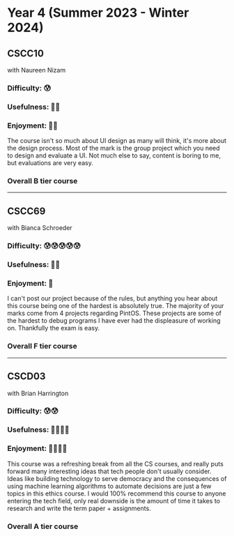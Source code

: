 # Year 4 (Summer 2023 - Winter 2024)

## CSCC10
with Naureen Nizam

### Difficulty: 😰
### Usefulness: 🔨🔨
### Enjoyment: 🥰🥰

The course isn't so much about UI design as many will think, it's more about the design process. Most of the mark is the group project which you need to design and evaluate a UI. Not much else to say, content is boring to me, but evaluations are very easy.

### Overall B tier course

---

## CSCC69
with Bianca Schroeder

### Difficulty: 😰😰😰😰😰
### Usefulness: 🔨🔨
### Enjoyment: 🥰

I can't post our project because of the rules, but anything you hear about this course being one of the hardest is absolutely true. The majority of your marks come from 4 projects regarding PintOS. These projects are some of the hardest to debug programs I have ever had the displeasure of working on. Thankfully the exam is easy.

### Overall F tier course

---

## CSCD03
with Brian Harrington

### Difficulty: 😰😰
### Usefulness: 🔨🔨🔨🔨
### Enjoyment: 🥰🥰🥰🥰

This course was a refreshing break from all the CS courses, and really puts forward many interesting ideas that tech people don't usually consider. Ideas like building technology to serve democracy and the consequences of using machine learning algorithms to automate decisions are just a few topics in this ethics course. I would 100% recommend this course to anyone entering the tech field, only real downside is the amount of time it takes to research and write the term paper + assignments.

### Overall A tier course